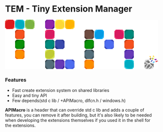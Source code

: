 # TEM - Tiny Extension Manager
![Logo](./logo)
### Features
- Fast create extension system on shared libraries
- Easy and tiny API
- Few depends(std c lib / +APIMacro, dlfcn.h / windows.h)

**APIMacro** is a header that can override std c lib and adds a couple of features, you can remove it after building, but it's also likely to be needed when developing the extensions themselves if you used it in the shell for the extensions.
